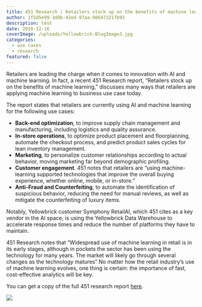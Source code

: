 ```yaml
---
title: 451 Research | Retailers stock up on the benefits of machine learning
author: 1f5d5e99-3d0b-42ed-97aa-986473217b93
description: test
date: 2018-12-16
coverImage: /uploads/Yellowbrick-BlogImage3.jpg
categories:
  - use cases
  - research
featured: false
---
```


Retailers are leading the charge when it comes to innovation with AI and machine learning. In fact, a recent 451 Research report, “Retailers stock up on the benefits of machine learning,” discusses many ways that retailers are applying machine learning to business use case today.

The report states that retailers are currently using AI and machine learning for the following use cases:

- **Back-end optimization**, to improve supply chain management and manufacturing, including logistics and quality assurance.
- **In-store operations**, to optimize product placement and floorplanning, automate the checkout process, and predict product sales cycles for lean inventory management.
- **Marketing**, to personalize customer relationships according to actual behavior, moving marketing far beyond demographic profiling.
- **Customer engagement**. 451 notes that retailers are “using machine-learning supported technologies that improve the overall buying experience, whether online, mobile, or in-store.”
- **Anti-Fraud and Counterfeiting**, to automate the identification of suspicious behavior, reducing the need for manual reviews, as well as mitigate the counterfeiting of luxury items.

Notably, Yellowbrick customer Symphony RetailAI, which 451 cites as a key vendor in the AI space, is using the Yellowbrick Data Warehouse to accelerate response times and reduce the number of platforms they have to maintain.

451 Research notes that “Widespread use of machine learning in retail is in its early stages, although in pockets the sector has been using the technology for many years. The market will likely go through several changes as the technology matures” No matter how the retail industry’s use of machine learning evolves, one thing is certain: the importance of fast, cost-effective analytics will be key.

You can get a copy of the full 451 research report [here](https://go.yellowbrick.com/retailers-stock-up-on-benefits-of-machine-learning.html).

[![](/uploads/blog-451RetailAIThumbnail-150x150.png)](https://go.yellowbrick.com/retailers-stock-up-on-benefits-of-machine-learning.html)

